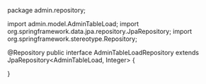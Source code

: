 package admin.repository;

import admin.model.AdminTableLoad;
import org.springframework.data.jpa.repository.JpaRepository;
import org.springframework.stereotype.Repository;

@Repository
public interface AdminTableLoadRepository extends JpaRepository<AdminTableLoad, Integer> {

}
